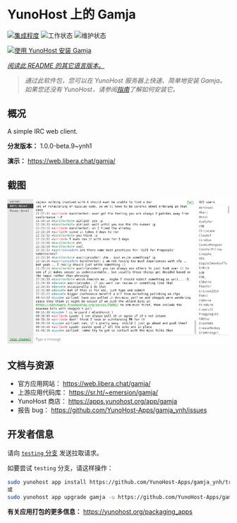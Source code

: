 <!--
注意：此 README 由 <https://github.com/YunoHost/apps/tree/master/tools/readme_generator> 自动生成
请勿手动编辑。
-->

# YunoHost 上的 Gamja

[![集成程度](https://dash.yunohost.org/integration/gamja.svg)](https://dash.yunohost.org/appci/app/gamja) ![工作状态](https://ci-apps.yunohost.org/ci/badges/gamja.status.svg) ![维护状态](https://ci-apps.yunohost.org/ci/badges/gamja.maintain.svg)

[![使用 YunoHost 安装 Gamja](https://install-app.yunohost.org/install-with-yunohost.svg)](https://install-app.yunohost.org/?app=gamja)

*[阅读此 README 的其它语言版本。](./ALL_README.md)*

> *通过此软件包，您可以在 YunoHost 服务器上快速、简单地安装 Gamja。*  
> *如果您还没有 YunoHost，请参阅[指南](https://yunohost.org/install)了解如何安装它。*

## 概况

A simple IRC web client.

**分发版本：** 1.0.0-beta.9~ynh1

**演示：** <https://web.libera.chat/gamja/>

## 截图

![Gamja 的截图](./doc/screenshots/screenshot.png)

## 文档与资源

- 官方应用网站： <https://web.libera.chat/gamja/>
- 上游应用代码库： <https://sr.ht/~emersion/gamja/>
- YunoHost 商店： <https://apps.yunohost.org/app/gamja>
- 报告 bug： <https://github.com/YunoHost-Apps/gamja_ynh/issues>

## 开发者信息

请向 [`testing` 分支](https://github.com/YunoHost-Apps/gamja_ynh/tree/testing) 发送拉取请求。

如要尝试 `testing` 分支，请这样操作：

```bash
sudo yunohost app install https://github.com/YunoHost-Apps/gamja_ynh/tree/testing --debug
或
sudo yunohost app upgrade gamja -u https://github.com/YunoHost-Apps/gamja_ynh/tree/testing --debug
```

**有关应用打包的更多信息：** <https://yunohost.org/packaging_apps>
